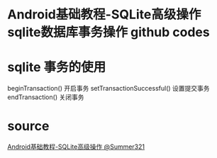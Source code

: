 # Android基础教程-SQLite高级操作 sqlite数据库事务操作 github codes
# sqlite 事务的使用
beginTransaction() 开启事务
setTransactionSuccessful() 设置提交事务
endTransaction() 关闭事务

# source
[Android基础教程-SQLite高级操作 @Summer321](http://www.imooc.com/learn/749)
